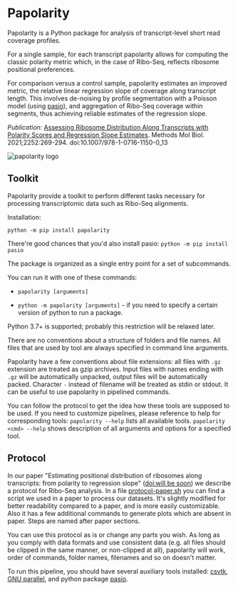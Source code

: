 # Papolarity
Papolarity is a Python package for analysis of transcript-level short read coverage profiles.

For a single sample, for each transcript papolarity allows for computing the classic polarity metric which, in the case of Ribo-Seq, reflects ribosome positional preferences.

For comparison versus a control sample, papolarity estimates an improved metric, the relative linear regression slope of coverage along transcript length. This involves de-noising by profile segmentation with a Poisson model (using [pasio](https://github.com/autosome-ru/pasio/)), and aggregation of Ribo-Seq coverage within segments, thus achieving reliable estimates of the regression slope.

*Publication:* [Assessing Ribosome Distribution Along Transcripts with Polarity Scores and Regression Slope Estimates](https://pubmed.ncbi.nlm.nih.gov/33765281/). 
Methods Mol Biol. 2021;2252:269-294. doi:10.1007/978-1-0716-1150-0_13

![papolarity logo](supplementary_files/papolarity_logo.png)

## Toolkit

Papolarity provide a toolkit to perform different tasks necessary for processing transcriptomic data such as Ribo-Seq alignments.

Installation:
```
python -m pip install papolarity
```

There're good chances that you'd also install pasio: `python -m pip install pasio`

The package is organized as a single entry point for a set of subcommands.

You can run it with one of these commands:

* `papolarity [arguments]`

* `python -m papolarity [arguments]` - if you need to specify a certain version of python to run a package.

Python 3.7+ is supported; probably this restriction will be relaxed later.

There are no conventions about a structure of folders and file names. All files that are used by tool are always specified in command line arguments.

Papolarity have a few conventions about file extensions: all files with `.gz` extension are treated as gzip archives. Input files with names ending with `.gz` will be automatically unpacked, output files will be automatically packed. Character `-` instead of filename will be treated as stdin or stdout. It can be useful to use papolarity in pipelined commands.

You can follow the protocol to get the idea how these tools are supposed to be used. If you need to customize pipelines, please reference to help for corresponding tools:
`papolarity --help` lists all available tools. `papolarity <cmd> --help` shows description of all arguments and options for a specified tool.

## Protocol

In our paper "Estimating positional distribution of ribosomes along transcripts: from polarity to regression slope" ([doi:will be soon](...)) we describe a protocol for Ribo-Seq analysis. In a file [protocol-paper.sh](https://github.com/autosome-ru/papolarity/blob/master/protocol-paper.sh) you can find a script we used in a paper to process our datasets. It's slightly modified for better readability compared to a paper, and is more easily customizable. Also it has a few additional commands to generate plots which are absent in paper. Steps are named after paper sections.

You can use this protocol as is or change any parts you wish. As long as you comply with data formats and use consistent data (e.g. all files should be clipped in the same manner, or non-clipped at all), papolarity will work, order of commands, folder names, filenames and so on doesn't matter.

To run this pipeline, you should have several auxiliary tools installed: [csvtk](https://bioinf.shenwei.me/csvtk/), [GNU parallel](https://www.gnu.org/software/parallel/), and python package [pasio](https://github.com/autosome-ru/pasio/).
